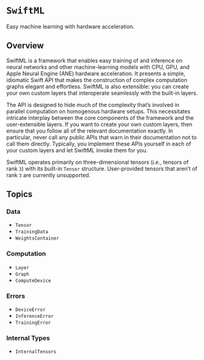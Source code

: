 # ``SwiftML``

Easy machine learning with hardware acceleration.

## Overview

SwiftML is a framework that enables easy training of and inference on neural networks and other machine-learning models with CPU, GPU, and Apple Neural Engine (ANE) hardware acceleration. It presents a simple, idiomatic Swift API that makes the construction of complex computation graphs elegant and effortless. SwiftML is also extensible: you can create your own custom layers that interoperate seamlessly with the built-in layers.

The API is designed to hide much of the complexity that’s involved in parallel computation on homogenous hardware setups. This necessitates intricate interplay between the core components of the framework and the user-extensible layers. If you want to create your own custom layers, then ensure that you follow all of the relevant documentation exactly. In particular, never call any public APIs that warn in their documentation not to call them directly. Typically, you implement these APIs yourself in each of your custom layers and let SwiftML invoke them for you.

SwiftML operates primarily on three-dimensional tensors (*i.e.*, tensors of rank `3`) with its built-in ``Tensor`` structure. User-provided tensors that aren’t of rank `3` are currently unsupported.

## Topics

### Data

- ``Tensor``
- ``TrainingData``
- ``WeightsContainer``

### Computation

- ``Layer``
- ``Graph``
- ``ComputeDevice``

### Errors

- ``DeviceError``
- ``InferenceError``
- ``TrainingError``

### Internal Types

- ``InternalTensors``

